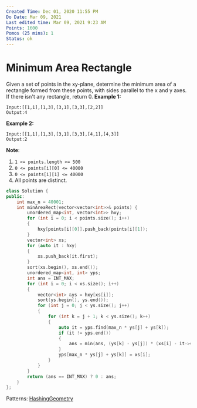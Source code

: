 ```yaml
---
Created Time: Dec 01, 2020 11:55 PM
Do Date: Mar 09, 2021
Last edited time: Mar 09, 2021 9:23 AM
Points: 1600
Pomos (25 mins): 1
Status: ok
---
```


# Minimum Area Rectangle

Given a set of points in the xy-plane, determine the minimum area of a rectangle formed from these points, with sides parallel to the x and y axes.
If there isn't any rectangle, return 0.
**Example 1:**
```
Input:[[1,1],[1,3],[3,1],[3,3],[2,2]]
Output:4
```
**Example 2:**
```
Input:[[1,1],[1,3],[3,1],[3,3],[4,1],[4,3]]
Output:2
```
**Note**:
1. `1 <= points.length <= 500`
2. `0 <= points[i][0] <= 40000`
3. `0 <= points[i][1] <= 40000`
4. All points are distinct.
```cpp
class Solution {
public:
    int max_n = 40001;
    int minAreaRect(vector<vector<int>>& points) {
        unordered_map<int, vector<int>> hxy; 
        for (int i = 0; i < points.size(); i++)
        {
            hxy[points[i][0]].push_back(points[i][1]); 
        }
        vector<int> xs;
        for (auto it : hxy)
        {
            xs.push_back(it.first); 
        }
        sort(xs.begin(), xs.end()); 
        unordered_map<int, int> yps;
        int ans = INT_MAX; 
        for (int i = 0; i < xs.size(); i++)
        {
            vector<int> &ys = hxy[xs[i]]; 
            sort(ys.begin(), ys.end()); 
            for (int j = 0; j < ys.size(); j++)
            {
                for (int k = j + 1; k < ys.size(); k++)
                {
                    auto it = yps.find(max_n * ys[j] + ys[k]);
                    if (it != yps.end())
                    {
                        ans = min(ans, (ys[k] - ys[j]) * (xs[i] - it->second)); 
                    }
                    yps[max_n * ys[j] + ys[k]] = xs[i]; 
                }
            }
        }
        return (ans == INT_MAX) ? 0 : ans; 
    }
};
```
Patterns: [Hashing](Hashing.md)[Geometry](Geometry.md)